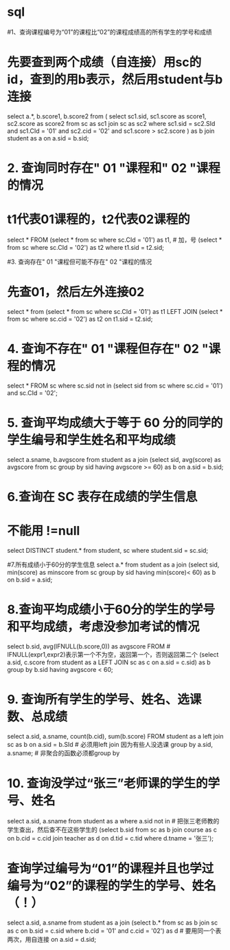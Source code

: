 # sql
#1、查询课程编号为“01”的课程比“02”的课程成绩高的所有学生的学号和成绩
# 先要查到两个成绩（自连接）用sc的id，查到的用b表示，然后用student与b连接
select a.*, b.score1, b.score2
from 
(
select sc1.sid, sc1.score as score1, sc2.score as score2
from sc as sc1
join sc as sc2
where sc1.sid = sc2.SId and sc1.CId = '01' and sc2.cid = '02' and sc1.score > sc2.score
) as b
join student as a on a.sid = b.sid;

# 2. 查询同时存在" 01 "课程和" 02 "课程的情况
# t1代表01课程的，t2代表02课程的
select * FROM
	(select * from sc where sc.CId = '01') as t1, # 加，号
	(select * from sc where sc.CId = '02') as t2
where t1.sid = t2.sid;

#3. 查询存在" 01 "课程但可能不存在" 02 "课程的情况
# 先查01，然后左外连接02
select * from 
	(select * from sc where sc.CId = '01') as t1
	LEFT JOIN
	(select * from sc where sc.cid = '02') as t2
on t1.sid = t2.sid;
# 4. 查询不存在" 01 "课程但存在" 02 "课程的情况
select * FROM sc
	where sc.sid not in 
	(select sid from sc where sc.cid = '01')
	and sc.CId = '02';


# 5. 查询平均成绩大于等于 60 分的同学的学生编号和学生姓名和平均成绩
select a.sname, b.avgscore 
from student as a 
join 
(select sid, avg(score) as avgscore from sc group by sid having avgscore >= 60) as b
on a.sid = b.sid;

# 6.查询在 SC 表存在成绩的学生信息
# 不能用 !=null
select DISTINCT student.*
from student, sc 
where student.sid = sc.sid;

#7.所有成绩小于60分的学生信息
select a.* from student as a 
join 
(select sid, min(score) as minscore from sc group by sid having min(score)< 60) as b
on b.sid = a.sid; 

# 8.查询平均成绩小于60分的学生的学号和平均成绩，考虑没参加考试的情况
select b.sid, avg(IFNULL(b.score,0)) as avgscore FROM  # IFNULL(expr1,expr2)表示第一个不为空，返回第一个，否则返回第二个
(select a.sid, c.score from student as a LEFT JOIN sc as c on a.sid = c.sid) as b
group by b.sid
having avgscore < 60;

# 9. 查询所有学生的学号、姓名、选课数、总成绩
select a.sid, a.sname, count(b.cid), sum(b.score) FROM
student as a left join sc as b on a.sid = b.SId  # 必须用left join 因为有些人没选课
group by a.sid, a.sname; # 非聚合的函数必须都group by

# 10. 查询没学过“张三”老师课的学生的学号、姓名
select a.sid, a.sname from student as a 
where a.sid not in   # 把张三老师教的学生查出，然后查不在这些学生的
(select b.sid from sc as b join course as c on b.cid = c.cid join teacher as d on d.tid = c.tid where d.tname = '张三');

# 查询学过编号为“01”的课程并且也学过编号为“02”的课程的学生的学号、姓名（！）
select a.sid, a.sname from student as a
join 
(select b.* from sc as b join sc as c on b.sid = c.sid where b.cid = '01' and c.cid = '02') as d  # 要用同一个表两次，用自连接
on a.sid = d.sid;
